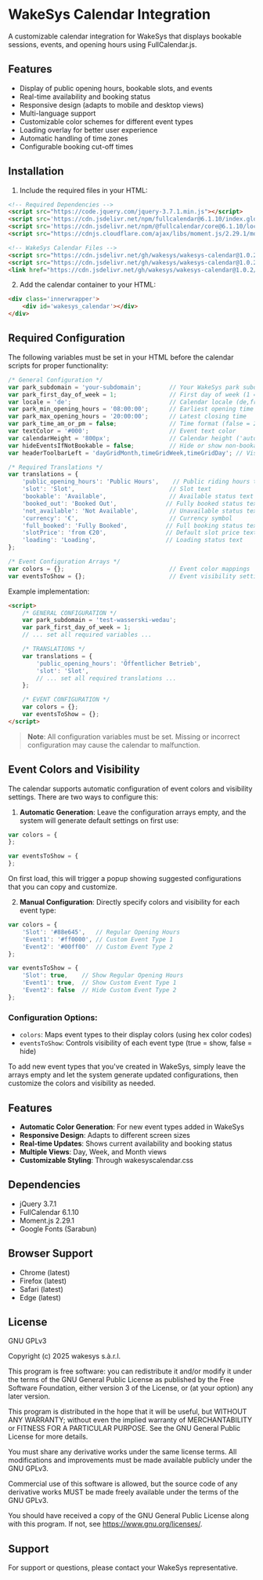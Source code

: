 # WakeSys Calendar Integration

A customizable calendar integration for WakeSys that displays bookable sessions, events, and opening hours using FullCalendar.js.

## Features

- Display of public opening hours, bookable slots, and events
- Real-time availability and booking status
- Responsive design (adapts to mobile and desktop views)
- Multi-language support
- Customizable color schemes for different event types
- Loading overlay for better user experience
- Automatic handling of time zones
- Configurable booking cut-off times

## Installation

1. Include the required files in your HTML:

```html
<!-- Required Dependencies -->
<script src="https://code.jquery.com/jquery-3.7.1.min.js"></script>
<script src='https://cdn.jsdelivr.net/npm/fullcalendar@6.1.10/index.global.min.js'></script>
<script src='https://cdn.jsdelivr.net/npm/@fullcalendar/core@6.1.10/locales-all.global.min.js'></script>
<script src="https://cdnjs.cloudflare.com/ajax/libs/moment.js/2.29.1/moment.min.js"></script>

<!-- WakeSys Calendar Files -->
<script src="https://cdn.jsdelivr.net/gh/wakesys/wakesys-calendar@1.0.2/helpfunctions.js"></script>
<script src="https://cdn.jsdelivr.net/gh/wakesys/wakesys-calendar@1.0.2/wakesyscalendar.js"></script>
<link href="https://cdn.jsdelivr.net/gh/wakesys/wakesys-calendar@1.0.2/wakesyscalendar.css" rel="stylesheet">
```

2. Add the calendar container to your HTML:

```html
<div class='innerwrapper'>
    <div id='wakesys_calendar'></div>
</div>
```

## Required Configuration

The following variables must be set in your HTML before the calendar scripts for proper functionality:

```javascript
/* General Configuration */
var park_subdomain = 'your-subdomain';        // Your WakeSys park subdomain
var park_first_day_of_week = 1;               // First day of week (1 = Monday, 0 = Sunday)
var locale = 'de';                            // Calendar locale (de,fr,it,es,en-gb)
var park_min_opening_hours = '08:00:00';      // Earliest opening time
var park_max_opening_hours = '20:00:00';      // Latest closing time
var park_time_am_or_pm = false;               // Time format (false = 24h, true = AM/PM)
var textColor = '#000';                       // Event text color
var calendarHeight = '800px';                 // Calendar height ('auto' or specific height)
var hideEventsIfNotBookable = false;          // Hide or show non-bookable events
var headerToolbarLeft = 'dayGridMonth,timeGridWeek,timeGridDay'; // Visible calendar views

/* Required Translations */
var translations = {
    'public_opening_hours': 'Public Hours',    // Public riding hours text
    'slot': 'Slot',                           // Slot text
    'bookable': 'Available',                  // Available status text
    'booked_out': 'Booked Out',              // Fully booked status text
    'not_available': 'Not Available',         // Unavailable status text
    'currency': '€',                          // Currency symbol
    'full_booked': 'Fully Booked',           // Full booking status text
    'slotPrice': 'from €20',                 // Default slot price text
    'loading': 'Loading',                    // Loading status text
};

/* Event Configuration Arrays */
var colors = {};                              // Event color mappings
var eventsToShow = {};                        // Event visibility settings
```

Example implementation:

```html
<script>
    /* GENERAL CONFIGURATION */
    var park_subdomain = 'test-wasserski-wedau';
    var park_first_day_of_week = 1;
    // ... set all required variables ...

    /* TRANSLATIONS */
    var translations = {
        'public_opening_hours': 'Öffentlicher Betrieb',
        'slot': 'Slot',
        // ... set all required translations ...
    };

    /* EVENT CONFIGURATION */
    var colors = {};
    var eventsToShow = {};
</script>

```

> **Note**: All configuration variables must be set. Missing or incorrect configuration may cause the calendar to malfunction.


## Event Colors and Visibility

The calendar supports automatic configuration of event colors and visibility settings. There are two ways to configure this:

1. **Automatic Generation**: Leave the configuration arrays empty, and the system will generate default settings on first use:

```javascript
var colors = {
};

var eventsToShow = {
};
```

On first load, this will trigger a popup showing suggested configurations that you can copy and customize.

2. **Manual Configuration**: Directly specify colors and visibility for each event type:

```javascript
var colors = {
    'Slot': '#88e645',   // Regular Opening Hours
    'Event1': '#ff0000', // Custom Event Type 1
    'Event2': '#00ff00'  // Custom Event Type 2
};

var eventsToShow = {
    'Slot': true,    // Show Regular Opening Hours
    'Event1': true,  // Show Custom Event Type 1
    'Event2': false  // Hide Custom Event Type 2
};
```

### Configuration Options:
- `colors`: Maps event types to their display colors (using hex color codes)
- `eventsToShow`: Controls visibility of each event type (true = show, false = hide)

To add new event types that you've created in WakeSys, simply leave the arrays empty and let the system generate updated configurations, then customize the colors and visibility as needed.

## Features

- **Automatic Color Generation**: For new event types added in WakeSys
- **Responsive Design**: Adapts to different screen sizes
- **Real-time Updates**: Shows current availability and booking status
- **Multiple Views**: Day, Week, and Month views
- **Customizable Styling**: Through wakesyscalendar.css

## Dependencies

- jQuery 3.7.1
- FullCalendar 6.1.10
- Moment.js 2.29.1
- Google Fonts (Sarabun)

## Browser Support

- Chrome (latest)
- Firefox (latest)
- Safari (latest)
- Edge (latest)

## License

GNU GPLv3

Copyright (c) 2025 wakesys s.à.r.l.

This program is free software: you can redistribute it and/or modify it under the terms of the GNU General Public License as published by the Free Software Foundation, either version 3 of the License, or (at your option) any later version.

This program is distributed in the hope that it will be useful, but WITHOUT ANY WARRANTY; without even the implied warranty of MERCHANTABILITY or FITNESS FOR A PARTICULAR PURPOSE. See the GNU General Public License for more details.

You must share any derivative works under the same license terms. All modifications and improvements must be made available publicly under the GNU GPLv3.

Commercial use of this software is allowed, but the source code of any derivative works MUST be made freely available under the terms of the GNU GPLv3.

You should have received a copy of the GNU General Public License along with this program. If not, see <https://www.gnu.org/licenses/>.

## Support

For support or questions, please contact your WakeSys representative.
